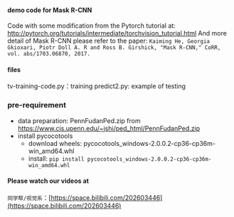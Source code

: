 #### demo code for Mask R-CNN 
Code with some modification from the Pytorch tutorial at: 
http://pytorch.org/tutorials/intermediate/torchvision_tutorial.html
And more detail of Mask R-CNN please refer to the paper: 
`Kaiming He, Georgia Gkioxari, Piotr Doll A. R and Ross B. Girshick, "Mask R-CNN," CoRR, vol. abs/1703.06870, 2017.`

#### files
tv-training-code.py：training
predict2.py: example of testing

### pre-requirement
* data preparation: PennFudanPed.zip from https://www.cis.upenn.edu/~jshi/ped_html/PennFudanPed.zip
* install pycocotools
	* download wheels: pycocotools_windows-2.0.0.2-cp36-cp36m-win_amd64.whl
	* install: `pip install pycocotools_windows-2.0.0.2-cp36-cp36m-win_amd64.whl`

#### Please watch our videos at
`同学帮/视觉系`：[https://space.bilibili.com/202603446](https://space.bilibili.com/202603446)
